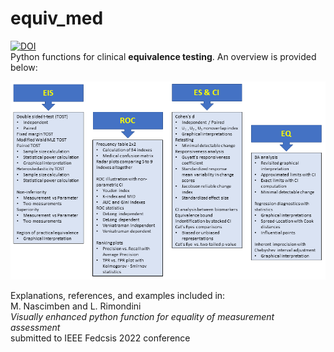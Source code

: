 # equiv_med
[![DOI](https://zenodo.org/badge/DOI/10.5281/zenodo.6504217.svg)](https://doi.org/10.5281/zenodo.6504217)<br />
Python functions for clinical **equivalence testing**. An overview is provided below:<br />

![Function_Overview](/schema.png)

Explanations, references, and examples included in:<br />
M. Nascimben and L. Rimondini <br />
*Visually enhanced python function for equality of measurement assessment*<br />
submitted to IEEE Fedcsis 2022 conference<br />

